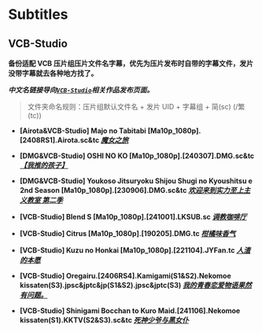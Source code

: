# Subtitles

## VCB-Studio

**备份适配 VCB 压片组压片文件名字幕，优先为压片发布时自带的字幕文件，发片没带字幕就去各种地方找了。**

_**中文名链接导向[`VCB-Studio`](https://vcb-s.com/)相关作品发布页面。**_

> 文件夹命名规则：压片组默认文件名 + 发片 UID + 字幕组 + 简(sc) (/繁(tc))

- **[Airota&VCB-Studio] Majo no Tabitabi [Ma10p_1080p].[2408RS1].Airota.sc&tc [_魔女之旅_](https://vcb-s.com/archives/19020)**

- **[DMG&VCB-Studio] OSHI NO KO [Ma10p_1080p].[240307].DMG.sc&tc [_【我推的孩子】_](https://vcb-s.com/archives/18293)**

- **[DMG&VCB-Studio] Youkoso Jitsuryoku Shijou Shugi no Kyoushitsu e 2nd Season [Ma10p_1080p].[230906].DMG.sc&tc [_欢迎来到实力至上主义教室 第二季_](https://vcb-s.com/archives/17429)**

- **[VCB-Studio] Blend S [Ma10p_1080p].[241001].LKSUB.sc [_调教咖啡厅_](https://vcb-s.com/archives/19257)**

- **[VCB-Studio] Citrus [Ma10p_1080p].[190205].DMG.tc [_柑橘味香气_](https://vcb-s.com/archives/9851)**

- **[VCB-Studio] Kuzu no Honkai [Ma10p_1080p].[221104].JYFan.tc [_人渣的本愿_](https://vcb-s.com/archives/15863)**

- **[VCB-Studio] Oregairu.[2406RS4].Kamigami(S1&S2).Nekomoe kissaten(S3).jpsc&jptc&jp(S1&S2).jpsc&jptc(S3) [_我的青春恋爱物语果然有问题。_](https://vcb-s.com/archives/17559)**

- **[VCB-Studio] Shinigami Bocchan to Kuro Maid.[241106].Nekomoe kissaten(S1).KKTV(S2&S3).sc&tc [_死神少爷与黑女仆_](https://vcb-s.com/archives/19097)**
